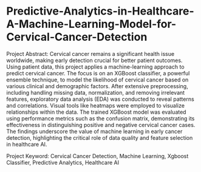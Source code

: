 # Predictive-Analytics-in-Healthcare-A-Machine-Learning-Model-for-Cervical-Cancer-Detection

Project Abstract:	Cervical cancer remains a significant health issue worldwide, making early detection crucial for better patient outcomes. Using patient data, this project   applies a machine-learning approach to predict cervical cancer. The focus is on an XGBoost classifier, a powerful ensemble technique, to model the likelihood of cervical cancer based on various clinical and demographic factors. After extensive preprocessing, including handling missing data, normalization, and removing irrelevant features, exploratory data analysis (EDA) was conducted to reveal patterns and correlations. Visual tools like heatmaps were employed to visualize relationships within the data. The trained XGBoost model was evaluated using performance metrics such as the confusion matrix, demonstrating its effectiveness in distinguishing positive and negative cervical cancer cases. The findings underscore the value of machine learning in early cancer detection, highlighting the critical role of data quality and feature selection in healthcare AI.

Project Keyword:	Cervical Cancer Detection, Machine Learning, Xgboost Classifier, Predictive Analytics, Healthcare AI




